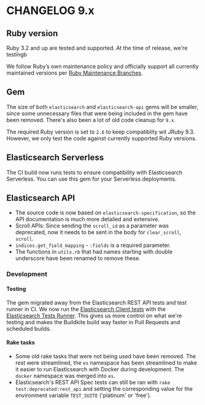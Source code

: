 # CHANGELOG 9.x
## Ruby version

Ruby 3.2 and up are tested and supported. At the time of release, we're testingb

We follow Ruby’s own maintenance policy and officially support all currently maintained versions per [Ruby Maintenance Branches](https://www.ruby-lang.org/en/downloads/branches/).

## Gem

The size of both `elasticsearch` and `elasticsearch-api` gems will be smaller, since some unnecessary files that were being included in the gem have been removed. There's also been a lot of old code cleanup for `9.x`.

The required Ruby version is set to `2.6` to keep compatiblity wit JRuby 9.3. However, we only test the code against currently supported Ruby versions.

## Elasticsearch Serverless

The CI build now runs tests to ensure compatibility with Elasticsearch Serverless. You can use this gem for your Serverless deployments.

## Elasticsearch API

* The source code is now based on `elasticsearch-specification`, so the API documentation is much more detailed and extensive.
* Scroll APIs: Since sending the `scroll_id` as a parameter was deprecated, now it needs to be sent in the body for `clear_scroll`, `scroll`.
* `indices.get_field_mapping` - `:fields` is a required parameter.
* The functions in `utils.rb` that had names starting with double underscore have been renamed to remove these.

### Development

#### Testing

The gem migrated away from the Elasticsearch REST API tests and test runner in CI. We now run the [Elasticsearch Client tests](https://github.com/elastic/elasticsearch-clients-tests/) with the [Elasticsearch Tests Runner](https://github.com/elastic/es-test-runner-ruby). This gives us more control on what we're testing and makes the Buildkite build way faster in Pull Requests and scheduled builds.

#### Rake tasks

* Some old rake tasks that were not being used have been removed. The rest were streamlined, the `es` namespace has been streamlined to make it easier to run Elasticsearch with Docker during development. The `docker` namespace was merged into `es`.
* Elasticsearch's REST API Spec tests can still be ran with `rake test:deprecated:rest_api` and setting the corresponding value for the environment variable `TEST_SUITE` ('platinum' or 'free').
